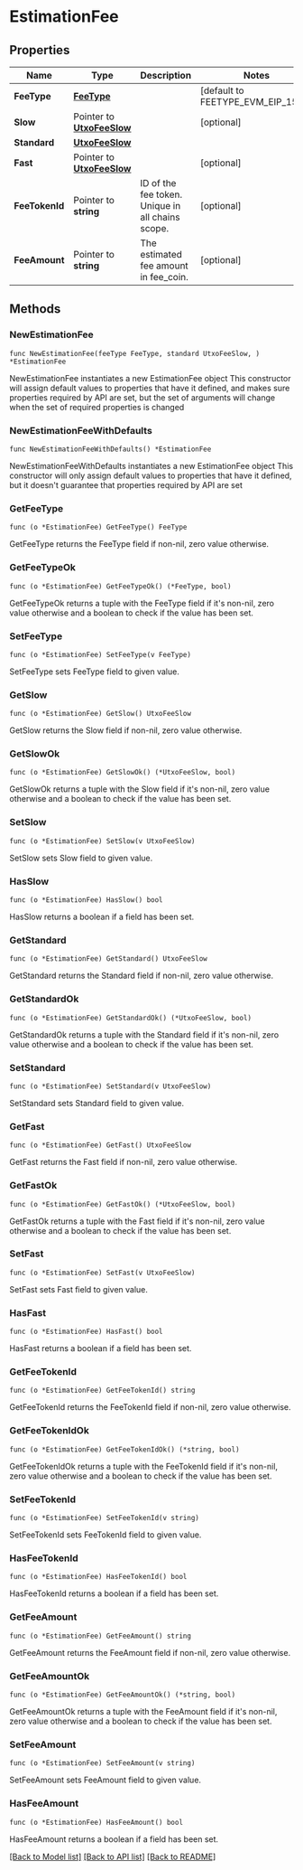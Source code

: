 # EstimationFee

## Properties

Name | Type | Description | Notes
------------ | ------------- | ------------- | -------------
**FeeType** | [**FeeType**](FeeType.md) |  | [default to FEETYPE_EVM_EIP_1559]
**Slow** | Pointer to [**UtxoFeeSlow**](UtxoFeeSlow.md) |  | [optional] 
**Standard** | [**UtxoFeeSlow**](UtxoFeeSlow.md) |  | 
**Fast** | Pointer to [**UtxoFeeSlow**](UtxoFeeSlow.md) |  | [optional] 
**FeeTokenId** | Pointer to **string** | ID of the fee token. Unique in all chains scope. | [optional] 
**FeeAmount** | Pointer to **string** | The estimated fee amount in fee_coin. | [optional] 

## Methods

### NewEstimationFee

`func NewEstimationFee(feeType FeeType, standard UtxoFeeSlow, ) *EstimationFee`

NewEstimationFee instantiates a new EstimationFee object
This constructor will assign default values to properties that have it defined,
and makes sure properties required by API are set, but the set of arguments
will change when the set of required properties is changed

### NewEstimationFeeWithDefaults

`func NewEstimationFeeWithDefaults() *EstimationFee`

NewEstimationFeeWithDefaults instantiates a new EstimationFee object
This constructor will only assign default values to properties that have it defined,
but it doesn't guarantee that properties required by API are set

### GetFeeType

`func (o *EstimationFee) GetFeeType() FeeType`

GetFeeType returns the FeeType field if non-nil, zero value otherwise.

### GetFeeTypeOk

`func (o *EstimationFee) GetFeeTypeOk() (*FeeType, bool)`

GetFeeTypeOk returns a tuple with the FeeType field if it's non-nil, zero value otherwise
and a boolean to check if the value has been set.

### SetFeeType

`func (o *EstimationFee) SetFeeType(v FeeType)`

SetFeeType sets FeeType field to given value.


### GetSlow

`func (o *EstimationFee) GetSlow() UtxoFeeSlow`

GetSlow returns the Slow field if non-nil, zero value otherwise.

### GetSlowOk

`func (o *EstimationFee) GetSlowOk() (*UtxoFeeSlow, bool)`

GetSlowOk returns a tuple with the Slow field if it's non-nil, zero value otherwise
and a boolean to check if the value has been set.

### SetSlow

`func (o *EstimationFee) SetSlow(v UtxoFeeSlow)`

SetSlow sets Slow field to given value.

### HasSlow

`func (o *EstimationFee) HasSlow() bool`

HasSlow returns a boolean if a field has been set.

### GetStandard

`func (o *EstimationFee) GetStandard() UtxoFeeSlow`

GetStandard returns the Standard field if non-nil, zero value otherwise.

### GetStandardOk

`func (o *EstimationFee) GetStandardOk() (*UtxoFeeSlow, bool)`

GetStandardOk returns a tuple with the Standard field if it's non-nil, zero value otherwise
and a boolean to check if the value has been set.

### SetStandard

`func (o *EstimationFee) SetStandard(v UtxoFeeSlow)`

SetStandard sets Standard field to given value.


### GetFast

`func (o *EstimationFee) GetFast() UtxoFeeSlow`

GetFast returns the Fast field if non-nil, zero value otherwise.

### GetFastOk

`func (o *EstimationFee) GetFastOk() (*UtxoFeeSlow, bool)`

GetFastOk returns a tuple with the Fast field if it's non-nil, zero value otherwise
and a boolean to check if the value has been set.

### SetFast

`func (o *EstimationFee) SetFast(v UtxoFeeSlow)`

SetFast sets Fast field to given value.

### HasFast

`func (o *EstimationFee) HasFast() bool`

HasFast returns a boolean if a field has been set.

### GetFeeTokenId

`func (o *EstimationFee) GetFeeTokenId() string`

GetFeeTokenId returns the FeeTokenId field if non-nil, zero value otherwise.

### GetFeeTokenIdOk

`func (o *EstimationFee) GetFeeTokenIdOk() (*string, bool)`

GetFeeTokenIdOk returns a tuple with the FeeTokenId field if it's non-nil, zero value otherwise
and a boolean to check if the value has been set.

### SetFeeTokenId

`func (o *EstimationFee) SetFeeTokenId(v string)`

SetFeeTokenId sets FeeTokenId field to given value.

### HasFeeTokenId

`func (o *EstimationFee) HasFeeTokenId() bool`

HasFeeTokenId returns a boolean if a field has been set.

### GetFeeAmount

`func (o *EstimationFee) GetFeeAmount() string`

GetFeeAmount returns the FeeAmount field if non-nil, zero value otherwise.

### GetFeeAmountOk

`func (o *EstimationFee) GetFeeAmountOk() (*string, bool)`

GetFeeAmountOk returns a tuple with the FeeAmount field if it's non-nil, zero value otherwise
and a boolean to check if the value has been set.

### SetFeeAmount

`func (o *EstimationFee) SetFeeAmount(v string)`

SetFeeAmount sets FeeAmount field to given value.

### HasFeeAmount

`func (o *EstimationFee) HasFeeAmount() bool`

HasFeeAmount returns a boolean if a field has been set.


[[Back to Model list]](../README.md#documentation-for-models) [[Back to API list]](../README.md#documentation-for-api-endpoints) [[Back to README]](../README.md)



